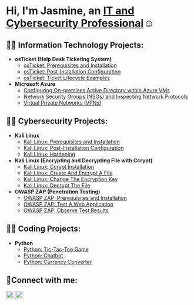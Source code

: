 <h1>Hi, I'm Jasmine, an <a href="https://www.linkedin.com/in/jasmine-duerson-27b43a264/">IT and Cybersecurity Professional</a>☺</h1>

<h2>👨‍💻 Information Technology Projects:</h2>

- <b>osTicket (Help Desk Ticketing System)</b>
  - [osTicket: Prerequisites and Installation](https://github.com/JasmineImani/osticket-prereqs)
  - [osTicket: Post-Installation Configuration](https://github.com/JasmineImani/post-install-config)
  - [osTicket: Ticket Lifecycle Examples](https://github.com/JasmineImani/ticket-lifecycle)
- <b>Microsoft Azure</b>
  - [Configuring On-premises Active Directory within Azure VMs](https://github.com/JasmineImani/configure-ad)
  - [Network Security Groups (NSGs) and Inspecting Network Protocols](https://github.com/JasmineImani/azure-network-protocols)
  - [Virtual Private Networks (VPNs)](www.google.com)

<h2>👨‍💻 Cybersecurity Projects:</h2>

- <b>Kali Linux</b>
  - [Kali Linux: Prerequisites and Installation](https://github.com/JasmineImani/osticket-prereqs)
  - [Kali Linux: Post-Installation Configuration](www.google.com)
  - [Kali Linux: Hardening](www.google.com)
- <b>Kali Linux (Encrypting and Decrypting File with Ccrypt)</b>
  - [Kali Linux: Ccrypt Installation](https://github.com/JasmineImani/ccrypt-install)
  - [Kali Linux: Create And Encrypt A File](www.google.com)
  - [Kali Linux: Change The Encryption Key](www.google.com)
  - [Kali Linux: Decrypt The File](www.google.com)
- <b>OWASP ZAP (Penetration Testing)</b>
  - [OWASP ZAP: Prerequisites and Installation](www.google.com)
  - [OWASP ZAP: Test A Web Application](www.google.com)
  - [OWASP ZAP: Observe Test Results](www.google.com)

<h2>👨‍💻 Coding Projects:</h2>

- <b>Python</b>
  - [Python: Tic-Tac-Toe Game](www.google.com)
  - [Python: Chatbot](www.google.com)
  - [Python: Currency Converter](www.google.com)
                                        
<h2>🤳Connect with me:</h2>


[<img align="left" alt="Josh | LinkedIn" width="22px" src="https://cdn.jsdelivr.net/npm/simple-icons@v3/icons/linkedin.svg" />][linkedin]
[<img align="left" alt="Jasmine | Indeed" width="22px" src="https://cdn.jsdelivr.net/npm/simple-icons@v3/icons/indeed.svg" />][indeed]

[indeed]: https://profile.indeed.com/?hl=en_US&co=US&from=gnav-menu-homepage&_ga=2.127246989.1420021767.1693766040-1858563378.1693766040
[linkedin]: https://www.linkedin.com/in/jasmine-duerson-27b43a264/
